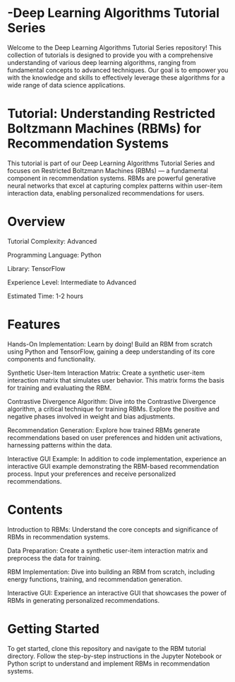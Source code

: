 
# -Deep Learning Algorithms Tutorial Series
Welcome to the Deep Learning Algorithms Tutorial Series repository! This collection of tutorials is designed to provide you with a comprehensive understanding of various deep learning algorithms, ranging from fundamental concepts to advanced techniques. Our goal is to empower you with the knowledge and skills to effectively leverage these algorithms for a wide range of data science applications.

# Tutorial: Understanding Restricted Boltzmann Machines (RBMs) for Recommendation Systems
This tutorial is part of our Deep Learning Algorithms Tutorial Series and focuses on Restricted Boltzmann Machines (RBMs) — a fundamental component in recommendation systems. RBMs are powerful generative neural networks that excel at capturing complex patterns within user-item interaction data, enabling personalized recommendations for users.

# Overview
Tutorial Complexity: Advanced

Programming Language: Python

Library: TensorFlow

Experience Level: Intermediate to Advanced

Estimated Time: 1-2 hours

# Features
Hands-On Implementation: Learn by doing! Build an RBM from scratch using Python and TensorFlow, gaining a deep understanding of its core components and functionality.

Synthetic User-Item Interaction Matrix: Create a synthetic user-item interaction matrix that simulates user behavior. This matrix forms the basis for training and evaluating the RBM.

Contrastive Divergence Algorithm: Dive into the Contrastive Divergence algorithm, a critical technique for training RBMs. Explore the positive and negative phases involved in weight and bias adjustments.

Recommendation Generation: Explore how trained RBMs generate recommendations based on user preferences and hidden unit activations, harnessing patterns within the data.

Interactive GUI Example: In addition to code implementation, experience an interactive GUI example demonstrating the RBM-based recommendation process. Input your preferences and receive personalized recommendations.

# Contents
Introduction to RBMs: Understand the core concepts and significance of RBMs in recommendation systems.

Data Preparation: Create a synthetic user-item interaction matrix and preprocess the data for training.

RBM Implementation: Dive into building an RBM from scratch, including energy functions, training, and recommendation generation.

Interactive GUI: Experience an interactive GUI that showcases the power of RBMs in generating personalized recommendations.

# Getting Started
To get started, clone this repository and navigate to the RBM tutorial directory. Follow the step-by-step instructions in the Jupyter Notebook or Python script to understand and implement RBMs in recommendation systems.
